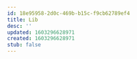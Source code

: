 ```yaml
---
id: 18e95958-2d0c-469b-b15c-f9cb62789ef4
title: Lib
desc: ''
updated: 1603296628971
created: 1603296628971
stub: false
---
```


